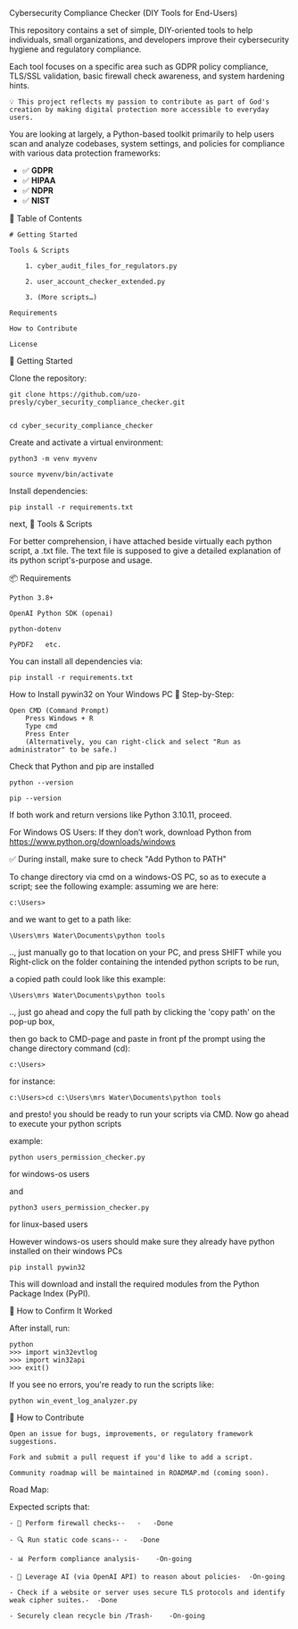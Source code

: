  Cybersecurity Compliance Checker (DIY Tools for End-Users)

This repository contains a set of simple, DIY-oriented tools to help individuals, small organizations, and developers improve their cybersecurity hygiene and regulatory compliance.

Each tool focuses on a specific area such as GDPR policy compliance, TLS/SSL validation, basic firewall check awareness, and system hardening hints.

   
	💡 This project reflects my passion to contribute as part of God's creation by making digital protection more accessible to everyday users.

You are looking at largely, a Python-based toolkit primarily to help users scan and analyze codebases, system settings,
 and policies for compliance with various data protection frameworks:

- ✅ **GDPR**
- ✅ **HIPAA**
- ✅ **NDPR**
- ✅ **NIST**

📁 Table of Contents
	
	# Getting Started

	Tools & Scripts

        1. cyber_audit_files_for_regulators.py 

        2. user_account_checker_extended.py
	
        3. (More scripts…)

	Requirements

	How to Contribute

	License

🧰 Getting Started

Clone the repository:

	git clone https://github.com/uzo-presly/cyber_security_compliance_checker.git

	
	cd cyber_security_compliance_checker

Create and activate a virtual environment:

	python3 -m venv myvenv

	source myvenv/bin/activate

Install dependencies:

    pip install -r requirements.txt

next,
	🔧 Tools & Scripts

For better comprehension, i have attached beside virtually each python script, a .txt file.
The text file is supposed to give a detailed explanation of its python script's-purpose and usage.


📦 Requirements

    Python 3.8+

    OpenAI Python SDK (openai)

    python-dotenv

    PyPDF2   etc.

You can install all dependencies via:

	pip install -r requirements.txt



How to Install pywin32 on Your Windows PC
🔧 Step-by-Step:

    Open CMD (Command Prompt)
        Press Windows + R
        Type cmd
        Press Enter
        (Alternatively, you can right-click and select "Run as administrator" to be safe.)
Check that Python and pip are installed

	python --version

	pip --version

If both work and return versions like Python 3.10.11, proceed.

For Windows OS Users: If they don’t work, download Python from https://www.python.org/downloads/windows

✅ During install, make sure to check "Add Python to PATH"

To change directory via cmd on a windows-OS PC, so as to execute a script; see the following example:
assuming we are here: 

	c:\Users>

and we want to get to a  path like:

	\Users\mrs Water\Documents\python tools

.., just manually go to that location on your PC, and press SHIFT while you Right-click on the folder containing the intended python scripts to be run,

 a copied path could look like this example:

	\Users\mrs Water\Documents\python tools

.., just go ahead and copy the full path by clicking the 'copy path' on the pop-up box, 

then go back to CMD-page and paste in front pf the prompt using the change directory command (cd):

	c:\Users>

for instance:

	c:\Users>cd c:\Users\mrs Water\Documents\python tools

and presto! you should be ready to run your scripts via CMD. Now go ahead to execute your python scripts

example:

	python users_permission_checker.py

for windows-os users

and 

	python3 users_permission_checker.py

for linux-based users 

However windows-os users should make sure they already have python installed on their windows PCs

	pip install pywin32

This will download and install the required modules from the Python Package Index (PyPI).

🔎 How to Confirm It Worked

After install, run:

	python
	>>> import win32evtlog
	>>> import win32api
	>>> exit()

If you see no errors, you're ready to run the scripts like:

	python win_event_log_analyzer.py

🤝 How to Contribute

    Open an issue for bugs, improvements, or regulatory framework suggestions.

    Fork and submit a pull request if you'd like to add a script.

    Community roadmap will be maintained in ROADMAP.md (coming soon).

Road Map:

Expected scripts that:

	- 🔐 Perform firewall checks--	-	-Done

	- 🔍 Run static code scans--	-	-Done

	- 📊 Perform compliance analysis-	-On-going

	- 🧠 Leverage AI (via OpenAI API) to reason about policies-	-On-going

	- Check if a website or server uses secure TLS protocols and identify weak cipher suites.-	-Done

	- Securely clean recycle bin /Trash-	-On-going
